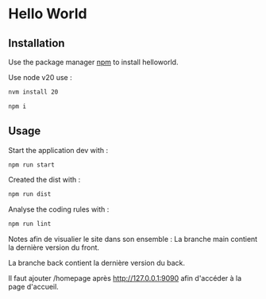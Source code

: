 # Hello World

## Installation

Use the package manager [npm](https://www.npmjs.com/) to install helloworld.

Use node v20 use :
```bash
nvm install 20
```

```bash
npm i
```

## Usage

Start the application dev with :

```bash
npm run start
```

Created the dist with :

```bash
npm run dist
```

Analyse the coding rules with :

```bash
npm run lint
```
Notes afin de visualier le site dans son ensemble : 
La branche main contient la dernière version du front.

La branche back contient la dernière version du back.

Il faut ajouter /homepage après http://127.0.0.1:9090 afin d'accéder à la page d'accueil.
